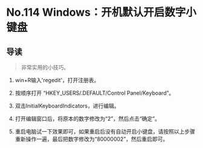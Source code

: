 # No.114 Windows：开机默认开启数字小键盘

## 导读

> 非常实用的小技巧。

1. win+R输入'regedit'，打开注册表。

2. 按顺序打开 “HKEY_USERS/.DEFAULT/Control Panel/Keyboard”。

3. 双击InitialKeyboardIndicators，进行编辑。

4. 打开编辑窗口后，将原本的数字修改为“2”，然后点击“确定”。

5. 重启电脑试一下效果即可，如果重启后没有自动开启小键盘，请按照以上步骤重新操作一遍，最后把数字修改为“80000002”，然后重启即可。
